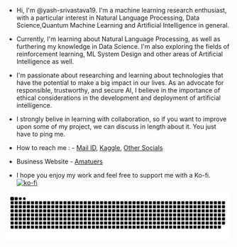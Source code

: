 * Hi, I'm @yash-srivastava19. I'm a machine learning research enthusiast, with a particular interest in Natural Language Processing, Data Science,Quantum Machine Learning and Artificial Intelligence in general.

* Currently, I'm learning about Natural Language Processing, as well as furthering my knowledge in Data Science. I'm also exploring the fields of reinforcement learning, ML System Design and other areas of Artificial Intelligence as well.

* I'm passionate about researching and learning about technologies that have the potential to make a big impact in our lives. As an advocate for responsible, trustworthy, and secure AI, I believe in the importance of ethical considerations in the development and deployment of artificial intelligence.

* I strongly belive in learning with collaboration, so if you want to improve upon some of my project, we can discuss in length about it. You just have to ping me.


* How to reach me : - [Mail ID](mailto:ysrivastava82@gmail.com?&cc=ysrivastava82@gmail.com&subject=Hi%20Yash%20from%20GitHub&body=Hi%20Yash%20I%20am%20%E2%80%A6%20and%20thanks%20for%20prefilling%20this%20email),
 [Kaggle](https://www.kaggle.com/yashsrivastava51213),
 [Other Socials](https://linktr.ee/yash_sri)

* Business Website - [Amatuers](https://www.amatuers.xyz/)

* I hope you enjoy my work and feel free to support me with a Ko-fi.
[![ko-fi](https://ko-fi.com/img/githubbutton_sm.svg)](https://ko-fi.com/P5P3B54O4)


![snake gif](https://github.com/yash-srivastava19/yash-srivastava19/blob/output/github-contribution-grid-snake.svg)
